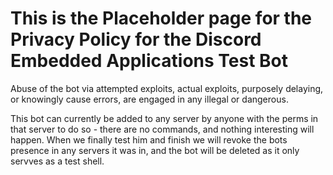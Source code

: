 # This is the Placeholder page for the Privacy Policy for the Discord Embedded Applications Test Bot

Abuse of the bot via attempted exploits, actual exploits, purposely delaying, or knowingly cause errors, are engaged in any illegal or dangerous.

This bot can currently be added to any server by anyone with the perms in that server to do so - there are no commands, and nothing interesting will happen. 
When we finally test him and finish we will revoke the bots presence in any servers it was in, and the bot will be deleted as it only servves as a test shell. 

